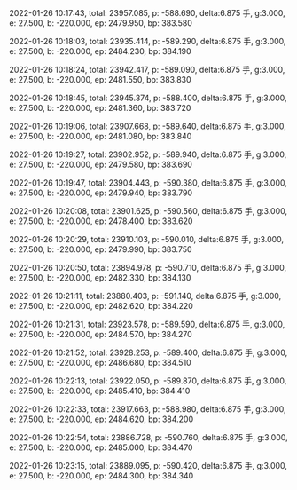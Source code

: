 2022-01-26 10:17:43, total: 23957.085, p: -588.690, delta:6.875 手, g:3.000, e: 27.500, b: -220.000, ep: 2479.950, bp: 383.580

2022-01-26 10:18:03, total: 23935.414, p: -589.290, delta:6.875 手, g:3.000, e: 27.500, b: -220.000, ep: 2484.230, bp: 384.190

2022-01-26 10:18:24, total: 23942.417, p: -589.090, delta:6.875 手, g:3.000, e: 27.500, b: -220.000, ep: 2481.550, bp: 383.830

2022-01-26 10:18:45, total: 23945.374, p: -588.400, delta:6.875 手, g:3.000, e: 27.500, b: -220.000, ep: 2481.360, bp: 383.720

2022-01-26 10:19:06, total: 23907.668, p: -589.640, delta:6.875 手, g:3.000, e: 27.500, b: -220.000, ep: 2481.080, bp: 383.840

2022-01-26 10:19:27, total: 23902.952, p: -589.940, delta:6.875 手, g:3.000, e: 27.500, b: -220.000, ep: 2479.580, bp: 383.690

2022-01-26 10:19:47, total: 23904.443, p: -590.380, delta:6.875 手, g:3.000, e: 27.500, b: -220.000, ep: 2479.940, bp: 383.790

2022-01-26 10:20:08, total: 23901.625, p: -590.560, delta:6.875 手, g:3.000, e: 27.500, b: -220.000, ep: 2478.400, bp: 383.620

2022-01-26 10:20:29, total: 23910.103, p: -590.010, delta:6.875 手, g:3.000, e: 27.500, b: -220.000, ep: 2479.990, bp: 383.750

2022-01-26 10:20:50, total: 23894.978, p: -590.710, delta:6.875 手, g:3.000, e: 27.500, b: -220.000, ep: 2482.330, bp: 384.130

2022-01-26 10:21:11, total: 23880.403, p: -591.140, delta:6.875 手, g:3.000, e: 27.500, b: -220.000, ep: 2482.620, bp: 384.220

2022-01-26 10:21:31, total: 23923.578, p: -589.590, delta:6.875 手, g:3.000, e: 27.500, b: -220.000, ep: 2484.570, bp: 384.270

2022-01-26 10:21:52, total: 23928.253, p: -589.400, delta:6.875 手, g:3.000, e: 27.500, b: -220.000, ep: 2486.680, bp: 384.510

2022-01-26 10:22:13, total: 23922.050, p: -589.870, delta:6.875 手, g:3.000, e: 27.500, b: -220.000, ep: 2485.410, bp: 384.410

2022-01-26 10:22:33, total: 23917.663, p: -588.980, delta:6.875 手, g:3.000, e: 27.500, b: -220.000, ep: 2484.620, bp: 384.200

2022-01-26 10:22:54, total: 23886.728, p: -590.760, delta:6.875 手, g:3.000, e: 27.500, b: -220.000, ep: 2485.000, bp: 384.470

2022-01-26 10:23:15, total: 23889.095, p: -590.420, delta:6.875 手, g:3.000, e: 27.500, b: -220.000, ep: 2484.300, bp: 384.340